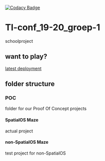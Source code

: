 [![Codacy Badge](https://api.codacy.com/project/badge/Grade/2fb0bcc3aebb4520832498b8b92cdda5)](https://www.codacy.com/manual/DenDrummer/TI-conf_19-20_groep-1?utm_source=github.com&amp;utm_medium=referral&amp;utm_content=DenDrummer/TI-conf_19-20_groep-1&amp;utm_campaign=Badge_Grade)
# TI-conf_19-20_groep-1
schoolproject

## want to play?
[latest deployment](https://console.improbable.io/launch/v2/eyJhbGciOiJSUzM4NCIsImtpZCI6IjAwMDEifQ.eyJpYXQiOjE1ODA3NjY4MjAsInByb2plY3RfbmFtZSI6ImJldGFfbWFnbmVzaXVtX2xhY3Rvc2VfNjEzIiwiZGVwbG95bWVudF9uYW1lIjoic3BhdGlhbG9zX21hemUiLCJpc3MiOiJodHRwczovL2xvY2F0b3IuaW1wcm9iYWJsZS5pbyIsImF1ZCI6Imh0dHBzOi8vbG9jYXRvci5pbXByb2JhYmxlLmlvIn0.WP8Ph2H_VcaszN2GaG9YeO5i0FwZfpubfq3AN411ZncZ7e0SxQnreXwN77hVpLc3kpgWMS6rVFk9wInO8-pXO8Osu1B6p-RaCR7OR8L5b17mtKV1QCfUOnNQwqNJQPDrkjRcKs5gGmd3-WjYzOPmWCpm0zjPH5JBcRyLPVSDY1qk7kNyUkqusytzU8D8KqGYEKr6i9Vag5XAHbSS2w3tiHEeTQI5acY7ymn31s_NTLTlWtgBLLFfw7ETYCXqf9nNODSc4P4V7F0R2Dje91lX6PdGeg1-E2my9_zJ1EV0T6kLbL7YZIhB8LrLw-4ooqE4yjnshNXqqsumVBzExus8LA)

## folder structure

### POC
folder for our Proof Of Concept projects

#### SpatialOS Maze
actual project

#### non-SpatialOS Maze
test project for non-SpatialOS
